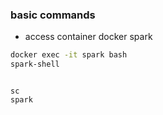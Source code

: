 ### basic commands
- access container docker spark

``` sh
docker exec -it spark bash
spark-shell
```

``` spark-shell

sc
spark

```

